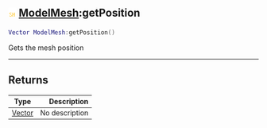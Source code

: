 ## ![shared](../../.gitbook/assets/shared.png) [ModelMesh](./readme/modelmesh.md):getPosition

```lua
Vector ModelMesh:getPosition()
```

Gets the mesh position

------
## Returns

| Type   | Description |
| ------ | ----------: |
| [Vector](./readme/vector.md) | No description |

